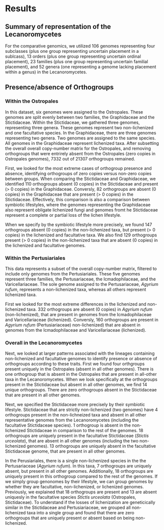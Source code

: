 # Results

## Summary of representation of the Lecanoromycetes

For the comparative genomics, we utilized 106 genomes representing four subclasses (plus one group representing uncertain placement in a sublcass), 13 orders (plus one group representing uncertain ordinal placement), 23 families (plus one group representing uncertain familial placement), and 52 genera (one representing a genome lacking placement within a genus) in the Lecanoromycetes.

## Presence/absence of Orthogroups 

### Within the Ostropales

In this dataset, six genomes were assigned to the Ostropales. These genomes are split evenly between two families, the Graphidaceae and the Stictidaceae. Within the Stictidaceae, we gathered three genomes, representing three genera. These genomes represent two non-lichenized and one facultative species. In the Graphidaceae, there are three genomes representing two genera. Two genomes are assigned to the same species. All genomes in the Graphidaceae represent lichenized taxa. After subsetting the overall overall copy-number matrix for the Ostropales, and removing orthogroups that were entrirely absent from the Ostropales (zero copies in Ostropales genomes), 7332 out of 21307 orthogroups remained. 

First, we looked for the most extreme cases of orthogroup presence and absence, identifying orthogroups of zero copies versus non-zero copies between groups. When comparing the Stictidaceae and Graphidaceae, we identified 110 orthogroups absent (0 copies) in the Stictidaceae and present (> 0 copies) in the Graphidaceae. Conversly, 82 orthogroups are absent (0 copies) in the Graphidaceae that are present (> 0 copies) in the Stictidaceae. Effectively, this comparison is also a comparison between symbiotic lifestyles, where the genomes representing the Graphidaceae also represent obligate lichenized fungi and genomes fromt he Stictidaceae represent a complete or partial loss of the lichen lifestyle.

When we specify by the symbiotic lifestyle more precisely, we found 147 orthogroups absent (0 copies) in the non-lichenized taxa, but present (> 0 copies) in the lichenized and facultative taxa. We also find 129 orthogroups present (> 0 copies) in the non-lichenized taxa that are absent (0 copies) in the lichenized and facultative genomes. 

### Within the Pertusiariales

This data represents a subset of the overall copy-number matrix, filtered to include only genomes from the Pertusiariales. These five genomes represent three families, the Pertusariaceae, the Icmadophilaceae, and the Varicellariaceae. The sole genome assigned to the Pertusariaceae, *Agyrium rufum*, represents a non-lichenized taxa, whereas all others represent lichenized taxa.

First we looked for the most extreme differences in the lichenized and non-lichenized taxa. 332 orthogroups are absent (0 copies) in *Agyrium rufum* (non-lichenized), that are present in genomes from the Icmadophilaceae and Varicellariaceae (lichenized). Conversly, 160 orthogroups are present in *Agyrium rufum* (Pertusiariaceae) non-lichenized) that are absent in genomes from the Icmadophilaceae and Varicellariaceae (lichenized).

### Overall in the Lecanoromycetes

Next, we looked at larger patterns associated with the lineages containing non-lichenized and facultative genomes to identify presence or absence of orthogroups according to these traits. First we found four orthgroups present uniquely in the Ostropales (absent in all other genomes). There is one orthogroup that is absent in the Ostropales that are present in all-other taxa in the Lecanoromycetes. When we look specifically at the orthogroups present in the Stictidaceae but absent in all other genomes, we find 14 unique orthogroups. There are zero orthogroups absent in the Stictidaceae that are present in all other genomes.

Next, we specified the Stictidaceae more precisely by their symbiotic lifestyle. Stictidaceae that are strictly non-lichenized (two genomes) have 4 orthogroups present in the non-lichneized taxa and absent in all other representative genomes from the Lecanoromycetes (including the facultative Stictidaceae species). 1 orthogroup is absent in the non-lichenized Stictidaceae in comparison to the rest of the genomes. 18 orthogroups are uniquely present in the facultative Stictidaceae (*Stictis urceolata*), that are absent in all other genomes (including the two non-lichenized genomes). 13 orthogroups are uniquely absent in the facultative Stictidaceae genome, that are present in all other genomes.

In the Perusiariales, there is a single non-lichenized species in the the Pertusariaceae (*Agyrium rufum*). In this taxa, 7 orthogroups are uniquely absent, but present in all other genomes. Additionally, 18 orthogroups are uniquely present in this orthogroup compared to the rest of the genomes. If we simply group genonomes by their lifestyle, we can group genomes by whether they are facultative, non-lichenized, or lichenized genomes. Previously, we explained that 18 orthogroups are present and 13 are absent uniquesly in the facultative species *Stictis urceolata* (Ostropales, Stictidaceae). To understand if the losses of lichenization are geneticically similar in the Stictidaceae and Pertusiariaceae, we grouped all non-lichenized taxa into a single group and found that there are zero orthogroups that are uniquely present or absent based on being non-lichenized.
